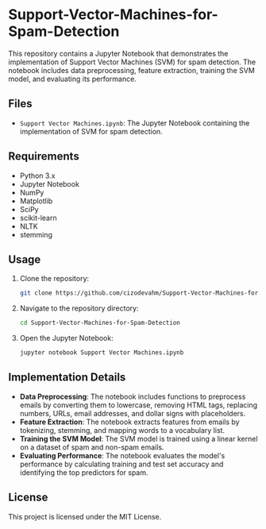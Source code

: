 # Support-Vector-Machines-for-Spam-Detection
This repository contains a Jupyter Notebook that demonstrates the implementation of Support Vector Machines (SVM) for spam detection. The notebook includes data preprocessing, feature extraction, training the SVM model, and evaluating its performance.

## Files
- `Support Vector Machines.ipynb`: The Jupyter Notebook containing the implementation of SVM for spam detection.

## Requirements
- Python 3.x
- Jupyter Notebook
- NumPy
- Matplotlib
- SciPy
- scikit-learn
- NLTK
- stemming

## Usage
1. Clone the repository:
    ```bash
    git clone https://github.com/cizodevahm/Support-Vector-Machines-for-Spam-Detection
    ```
2. Navigate to the repository directory:
    ```bash
    cd Support-Vector-Machines-for-Spam-Detection
    ```
3. Open the Jupyter Notebook:
    ```bash
    jupyter notebook Support Vector Machines.ipynb
    ```

## Implementation Details
- **Data Preprocessing**: The notebook includes functions to preprocess emails by converting them to lowercase, removing HTML tags, replacing numbers, URLs, email addresses, and dollar signs with placeholders.
- **Feature Extraction**: The notebook extracts features from emails by tokenizing, stemming, and mapping words to a vocabulary list.
- **Training the SVM Model**: The SVM model is trained using a linear kernel on a dataset of spam and non-spam emails.
- **Evaluating Performance**: The notebook evaluates the model's performance by calculating training and test set accuracy and identifying the top predictors for spam.

## License
This project is licensed under the MIT License.
